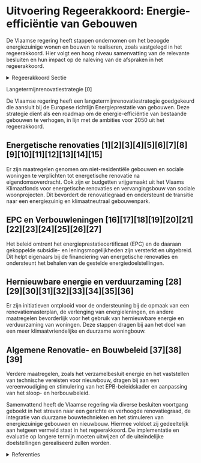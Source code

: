 # Uitvoering Regeerakkoord: Energie-efficiëntie van Gebouwen

De Vlaamse regering heeft stappen ondernomen om het beoogde energiezuinige wonen en bouwen te realiseren, zoals vastgelegd in het regeerakkoord. Hier volgt een hoog niveau samenvatting van de relevante besluiten en hun impact op de naleving van de afspraken in het regeerakkoord.

<details>
        <summary>Regeerakkoord Sectie </summary>
        <p>1.2.1 Woningen De Vlaamse regering zal de lange termijndoel-stelling 2050 voor woningrenovatie van gemid-deld 100 kWh/m2 verfijnen in functie van de gebouwtypologie, op regelmatige basis evalueren en zekerheid garanderen door tussentijdse ijkpunten in te voeren in lijn met het Vlaamse energie- en klimaatplan 2030. Voor nieuwbouw is de performantie van de woningen geregeld via de EPB-regelgeving. We vereenvoudigen het EPB-beleidskader, maken het gebruiksvriendelijker, integreren sneller innova-tieve bouwtechnieken en zorgen dat het zijn sturende werking naar klimaatvriendelijke woningen blijft vervullen. Vanaf 2021 kunnen daarom geen stookolieketels meer geplaatst worden bij nieuwbouw en ingrijpende energeti-sche renovaties en kan een aardgasaansluiting bij nieuwe grote verkavelingen en grote apparte-mentsgebouwen enkel nog voor collectieve verwarming via warmtekrachtkoppeling of in combinatie met een hernieuwbaar energiesys-teem als hoofdverwarming. Daarnaast evalueren we in overleg met de sectoren periodiek of de EPB-eisen nog in overeenstemming zijn met het kostenoptimale niveau. Om de tussentijdse en lange termijndoelstellingen te bereiken, moet echter veel meer ingezet worden op vernieuw-bouw en is een sterk verhoogde renovatiegraad nodig. We treden hiervoor in overleg met de bouw- , financiële en energiesector. Waar nodig geven we aan hen instrumenten om hier een actieve rol in op te nemen. Zo zullen we aan kredietgevers de mogelijkheid geven om in het kader van een kredietaanvraag met onroerende bestemming en/of voor energiebesparende renovaties, het digitale EPC-attest van het betrokken onroerend goed te gebruiken. Nieuwbouw na sloop vervangt oude woningen met slechte energieprestatie en onvoldoende comfort en helpt onze dorps- en stadskernen te verdichten en aantrekkelijker te maken. De Vlaamse regering vraagt aan de federale overheid om het 6% BTW-tarief voor vernieuwbouw na sloop zo snel als mogelijk te hervormen tot een gericht instrument op de gebouwschil in alle Belgische steden en gemeenten. Via vernieuwende ontzorgings- en financieringsi-nitiatieven stimuleren we de verhoging van de renovatiegraad. Ter bevordering van de klantvriendelijkheid en de transparantie worden zoveel mogelijk premies die gericht zijn op energiebespa-ring, kwaliteitsverbetering en aanpassing van de woning in 1 loket gebundeld met het oog op een overkoepelende woningrenova-tiepremie. Door een energieprestatiecertifi-caat met energetische renovatieaanbeve-lingen (EPC) helpen we de eigenaars bij de duurzame en kwaliteitsvolle renovatie van hun woning. Voor het verkrijgen van een substantiële renovatiepremie (min. € 5.000) of energielening (min. € 7.500) dient men te beschikken over een EPC. We stimuleren de integratie van de dienst-verlening van de energiehuizen in een eengemaakt energie- en woonloket op lokaal niveau om het begeleidings- en financieringsaanbod naar de burger te verbeteren. We blijven kwetsbare gezinnen ontzorgen via energiesnoeiers. Het beleid van renteloze energieleningen zetten we voort. We evalueren de effectiviteit van het nood-koopfonds met het oog op eventuele verlenging van de leningsformule. Wanneer er een aardgasnet in de straat ligt, mag vanaf 2021 een bestaande stookolieketel niet meer vervangen worden. De eigenaars worden over alle mogelijke alternatieven geïnformeerd. Om het energieverbruik en de energiefactuur van nieuwe eigenaars te beheersen en tegelijk onze klimaatdoelstelling te realiseren, stimuleren we o.m. door een versoepeling van de voorwaarden voor een energielening dat niet energiezuinige woningen vanaf 2021 uiterlijk vijf jaar na een notariële overdracht in volle eigendom grondig energetisch gerenoveerd worden om een maxi-male EPC-score per gebouwtypologie te bereiken. Huurders hebben ook recht op comfortabele energiezuinige woningen. Huurwoningen dienen daarom te voldoen aan een steeds verbeterende maximale EPC-score die we afstemmen op de ijkpunten en lange termijndoelstelling 2050. We werken samen met de bouwsector een actie-plan uit om het aanbod van vakmensen te verze-keren zodat de kwaliteitsvolle uitvoering van ambitieuze renovatiedoelstellingen kan worden gegarandeerd. </p>
        </details> 

Langetermijnrenovatiestrategie \[0\]

De Vlaamse regering heeft een langetermijnrenovatiestrategie goedgekeurd die aansluit bij de Europese richtlijn Energieprestatie van gebouwen. Deze strategie dient als een roadmap om de energie-efficiëntie van bestaande gebouwen te verhogen, in lijn met de ambities voor 2050 uit het regeerakkoord.

## Energetische renovaties \[1\]\[2\]\[3\]\[4\]\[5\]\[6\]\[7\]\[8\]\[9\]\[10\]\[11\]\[12\]\[13\]\[14\]\[15\]

Er zijn maatregelen genomen om niet-residentiële gebouwen en sociale woningen te verplichten tot energetische renovatie na eigendomsoverdracht. Ook zijn er budgetten vrijgemaakt uit het Vlaams Klimaatfonds voor energetische renovaties en vervangingsbouw van sociale woonprojecten. Dit bevordert de renovatiegraad en ondersteunt de transitie naar een energiezuinig en klimaatneutraal gebouwenpark.

## EPC en Verbouwleningen \[16\]\[17\]\[18\]\[19\]\[20\]\[21\]\[22\]\[23\]\[24\]\[25\]\[26\]\[27\]

Het beleid omtrent het energieprestatiecertificaat (EPC) en de daaraan gekoppelde subsidie- en leningsmogelijkheden zijn versterkt en uitgebreid. Dit helpt eigenaars bij de financiering van energetische renovaties en ondersteunt het behalen van de gestelde energiedoelstellingen.

## Hernieuwbare energie en verduurzaming \[28\]\[29\]\[30\]\[31\]\[32\]\[33\]\[34\]\[35\]\[36\]

Er zijn initiatieven ontplooid voor de ondersteuning bij de opmaak van een renovatiemasterplan, de verlenging van energieleningen, en andere maatregelen bevorderlijk voor het gebruik van hernieuwbare energie en verduurzaming van woningen. Deze stappen dragen bij aan het doel van een meer klimaatvriendelijke en duurzame woningbouw.

## Algemene Renovatie- en Bouwbeleid \[37\]\[38\]\[39\]

Verdere maatregelen, zoals het verzamelbesluit energie en het vaststellen van technische vereisten voor nieuwbouw, dragen bij aan een vereenvoudiging en stimulering van het EPB-beleidskader en aanpassing van het sloop- en herbouwbeleid.

Samenvattend heeft de Vlaamse regering via diverse besluiten voortgang geboekt in het streven naar een gerichte en verhoogde renovatiegraad, de integratie van duurzame bouwtechnieken en het stimuleren van energiezuinige gebouwen en nieuwbouw. Hiermee voldoet zij gedeeltelijk aan hetgeen vermeld staat in het regeerakkoord. De implementatie en evaluatie op langere termijn moeten uitwijzen of de uiteindelijke doelstellingen gerealiseerd zullen worden.

<details>
        <summary> Referenties</summary>
        **[\[0\]](http://themis.vlaanderen.be/id/resource/37e7fd00-4929-11ec-94bb-99a9d1e168fe)** : **(2020-05-29)** Vlaamse langetermijnrenovatiestrategie gebouwen 2050   De Europese richtlijn Energieprestatie van gebouwen legt sterk de nadruk op de renovatie van het bestaande gebouwenpark. De richtlijn verplicht d... 

**[\[1\]](http://themis.vlaanderen.be/id/nieuwsbrief-info/609241BE364ED90008000001)** : **(2021-05-07)** Renovatieverplichting voor niet-residentiële gebouwen Ontwerpbesluit van de Vlaamse Regering tot wijziging van het Energiebesluit van 19 november 2010, wat betreft de invoering van een renovatieverpli... 

**[\[2\]](http://themis.vlaanderen.be/id/nieuwsbrief-info/60E41B4A364ED900080006D7)** : **(2021-07-09)** Renovatieverplichting voor niet-residentiële gebouwen Ontwerpbesluit van de Vlaamse Regering tot wijziging van het Energiebesluit van 19 november 2010, wat betreft de invoering van een renovatieverpli... 

**[\[3\]](http://themis.vlaanderen.be/id/resource/55fd5cf0-4928-11ec-94bb-99a9d1e168fe)** : **(2020-07-10)** Wijzigingsbesluit energieprestatie sociale huisvesting Voorontwerp van besluit van de Vlaamse Regering tot vaststelling van de wijziging van de bouwtechnische en conceptuele richtlijnen voor de realis... 

**[\[4\]](http://themis.vlaanderen.be/id/nieuwsbrief-info/62C400A18E6C4430A88977F0)** : **(2022-07-08)** Cofinanciering Vlaams Klimaatfonds: energetische renovaties en vervangingsbouw van sociale huurwoningen   De Vlaamse Regering zet in op de energetische renovatie van sociale huurwoningen met het oog o... 

**[\[5\]](http://themis.vlaanderen.be/id/nieuwsbericht/65707C91E2E2C9E5814BED8B)** : **(2023-12-08)** Cofinanciering Vlaams Klimaatfonds (VKF): energetische renovaties en vervangingsbouw van sociale huurwoningen   De Vlaamse Regering zet in op de energetische renovatie van sociale huurwoningen om de V... 

**[\[6\]](http://themis.vlaanderen.be/id/nieuwsbrief-info/60ED82E4364ED90008001492)** : **(2021-07-16)** Bijsturing intern Klimaatplan Vlaamse Overheid   De Vlaamse Regering keurt de bijsturing van het intern Klimaatplan van de Vlaamse overheid goed. Daarbij horen tegen eind 2030 de doelstelling van een ... 

**[\[7\]](http://themis.vlaanderen.be/id/resource/322559a0-492c-11ec-94bb-99a9d1e168fe)** : **(2019-10-25)** Wijziging energiebesluit: ZEV-premie, energieleningen, sloop en heropbouw en onrendabele top Voorontwerp van besluit van de Vlaamse Regering tot wijziging van het Energiebesluit van 19 november 2010, ... 

**[\[8\]](http://themis.vlaanderen.be/id/nieuwsbrief-info/636A5F2434B8770AF8FDE212)** : **(2022-11-10)** Plan Vlaamse Veerkracht: Besteding middelen Vlaams Klimaatfonds voor energetische renovatie gebouwen publieke sector Aanpak besteding middelen Vlaams Klimaatfonds (VKF) voor de maatregel energetische ... 

**[\[9\]](http://themis.vlaanderen.be/id/nieuwsbrief-info/6092A2A8364ED9000800001F)** : **(2021-05-07)** Vermindering onroerende voorheffing Voorontwerp van decreet tot wijziging van de Vlaamse Codex Fiscaliteit van 13 december 2013, wat betreft de vermindering van de onroerende voorheffing voor nieuwbou... 

**[\[10\]](http://themis.vlaanderen.be/id/resource/d40d7e20-8a7a-11ec-b92e-970acd8c80b9)** : **(2020-10-30)** Verzamelbesluit energie: wijzigingen energiebesluit Voorontwerp van besluit van de Vlaamse Regering houdende wijziging van het Energiebesluit van 19 november 2010  De Vlaamse Regering wijzigt principi... 

**[\[11\]](http://themis.vlaanderen.be/id/nieuwsbrief-info/60DC2EED364ED90008000378)** : **(2021-07-02)** Besteding middelen Vlaams Klimaatfonds (VKF) voor verderzetting onderbouwde aanpak energiebesparing gebouwenpark in de sector Welzijn, Volksgezondheid en Gezin   De Vlaamse Regering neemt kennis van d... 

**[\[12\]](http://themis.vlaanderen.be/id/nieuwsbericht/648967C42D77B42474D4CF4A)** : **(2023-06-16)** Verzamelbesluit energie (VZB IX) Ontwerpbesluit van de Vlaamse Regering tot wijziging van het besluit van de Vlaamse Regering van 8 december 2006 betreffende het onderhoud en het nazicht van centrale ... 

**[\[13\]](http://themis.vlaanderen.be/id/nieuwsbericht/64AE52A40592342F299DB9AB)** : **(2023-07-14)** Hervorming subsidiestelsel energetische renovatie van sociale huurwoningen Voorontwerp van besluit van de Vlaamse Regering tot wijziging van het Besluit Vlaamse Codex Wonen van 2021, wat betreft de su... 

**[\[14\]](http://themis.vlaanderen.be/id/nieuwsbrief-info/62864FA8479218B0ED55BDCF)** : **(2022-05-20)** Invoeren Vlaams regelgevend kader voor flexibiliteit op het laag- en middenspanningsdistributienet en het invoeren van een kader voor ondersteunende diensten en flexibiliteit voor de distributienetbeh... 

**[\[15\]](http://themis.vlaanderen.be/id/nieuwsbrief-info/620D1D01D5F0FAFA87AFB020)** : **(2022-02-18)** Wijziging Energiedecreet: maatregelen versnelde energietransitie gebouwen naar meer emissie- en milieuvriendelijke verwarmingstechnieken Ontwerpdecreet tot wijziging van het Energiedecreet van 8 mei 2... 

**[\[16\]](http://themis.vlaanderen.be/id/nieuwsbrief-info/61AF5999364ED90009000637)** : **(2021-12-10)** Verzamelbesluit energie: wijziging Ontwerpbesluit van de Vlaamse Regering tot wijziging van het Energiebesluit van 19 november 2010, wat betreft de EPB, de uitbreiding van de energieprestatieregelgevi... 

**[\[17\]](http://themis.vlaanderen.be/id/resource/bc4cf690-4929-11ec-94bb-99a9d1e168fe)** : **(2020-04-30)** Wijzigingsbesluit energieprestatie sociale huisvesting Voorontwerp van besluit van de Vlaamse Regering tot vaststelling van de wijziging van de bouwtechnische en conceptuele richtlijnen voor de realis... 

**[\[18\]](http://themis.vlaanderen.be/id/nieuwsbrief-info/60A50B60364ED90008000389)** : **(2021-05-21)** Steun energetische renovatieprojecten noodkoopwoningen en energielening Voorontwerp van besluit van de Vlaamse Regering tot wijziging van het Energiebesluit van 19 november 2010, wat betreft de steun ... 

**[\[19\]](http://themis.vlaanderen.be/id/nieuwsbrief-info/60ED91B0364ED900080014B4)** : **(2021-07-16)** Steun energetische renovatieprojecten noodkoopwoningen en energielening Ontwerpbesluit van de Vlaamse Regering tot wijziging van het Energiebesluit van 19 november 2010, wat betreft de steun voor ener... 

**[\[20\]](http://themis.vlaanderen.be/id/nieuwsbrief-info/62C43EA08E6C4430A889783B)** : **(2022-07-08)** MijnVerbouwLening: wijziging Energiebesluit en besluit Vlaamse Codex Wonen 2021 Ontwerpbesluit van de Vlaamse Regering tot wijziging van het Energiebesluit van 19 november 2010 en het Besluit Vlaamse ... 

**[\[21\]](http://themis.vlaanderen.be/id/nieuwsbrief-info/6284EA2D479218B0ED55BC0E)** : **(2022-05-18)** MijnVerbouwLening: wijziging Energiebesluit en besluit Vlaamse Codex Wonen 2021 Voorontwerp van besluit van de Vlaamse Regering tot wijziging van het Energiebesluit van 19 november 2010 en het Besluit... 

**[\[22\]](http://themis.vlaanderen.be/id/resource/41e79480-492b-11ec-94bb-99a9d1e168fe)** : **(2019-12-20)** Wijziging energiebesluit: ZEV-premie, energieleningen, sloop en heropbouw en berekening onrendabele top Voorontwerp van besluit van de Vlaamse Regering tot wijziging van het Energiebesluit van 19 nove... 

**[\[23\]](http://themis.vlaanderen.be/id/nieuwsbericht/65264D837FDB1A5D078286AF)** : **(2023-10-13)** Online platform voor faciliteren tegemoetkomingen ter bevordering van rationeel energiegebruik en -beheer en gebruik hernieuwbare energiebronnen Voorontwerp van besluit van de Vlaamse Regering tot wij... 

**[\[24\]](http://themis.vlaanderen.be/id/nieuwsbrief-info/63862A8F86124BBA17062B70)** : **(2022-12-02)** Verzamelbesluit energie Ontwerpbesluit van de Vlaamse Regering tot wijziging van het besluit van de Vlaamse Regering van 8 december 2006 betreffende het onderhoud en het nazicht van centrale stooktoes... 

**[\[25\]](http://themis.vlaanderen.be/id/nieuwsbrief-info/63A1864FDBF1CAE811022238)** : **(2022-12-23)** Wijziging Besluit Vlaamse Codex Wonen: tegemoetkomingen voor verbeteren en renovatie woningen Ontwerpbesluit van de Vlaamse Regering tot wijziging van het Besluit Vlaamse Codex Wonen van 2021, wat bet... 

**[\[26\]](http://themis.vlaanderen.be/id/nieuwsbrief-info/633D44BAEB2A31D34EEC6022)** : **(2022-10-07)** Wijziging Besluit Vlaamse Codex Wonen: tegemoetkomingen voor verbeteren en renovatie woningen Voorontwerp van besluit van de Vlaamse Regering tot wijziging van het Besluit Vlaamse Codex Wonen van 2021... 

**[\[27\]](http://themis.vlaanderen.be/id/nieuwsbrief-info/60E564F3364ED900080008CB)** : **(2021-07-09)** Plan Vlaamse Veerkracht: uniek loket en financiering energieluik woningrenovatiepremie Woningrenovatie A. Voorontwerp van besluit van de Vlaamse Regering tot oprichting van een uniek loket voor de aan... 

**[\[28\]](http://themis.vlaanderen.be/id/nieuwsbrief-info/616FC756364ED90008000205)** : **(2021-10-22)** Verzamelbesluit energie: wijziging Voorontwerp van besluit van de Vlaamse Regering tot wijziging van het Energiebesluit van 19 november 2010, wat betreft de EPB, de uitbreiding van de energieprestatie... 

**[\[29\]](http://themis.vlaanderen.be/id/nieuwsbrief-info/62C3FB408E6C4430A88977CC)** : **(2022-07-08)** Overheidsopdracht 'De ondersteuning van de Vereniging van Mede-Eigenaars van appartementsgebouwen bij de opmaak van een renovatiemasterplan' Bestek nr. 2022/VEKA/EE/BELEID/Renovatiemasterplan  Om  teg... 

**[\[30\]](http://themis.vlaanderen.be/id/nieuwsbericht/655F1D4FE2E2C9E5814BD271)** : **(2023-11-23)** Aanpak besteding middelen voor verderzetting onderbouwde aanpak energiebesparing gebouwenpark sector Welzijn, Volksgezondheid en Gezin   De Vlaamse Regering neemt kennis van de verderzetting van de on... 

**[\[31\]](http://themis.vlaanderen.be/id/resource/b7c9c2f0-492a-11ec-94bb-99a9d1e168fe)** : **(2020-02-14)** Oproep energetische renovatie noodkoopwoningen Ontwerpbesluit van de Vlaamse Regering tot organisatie van een oproep om voorstellen in te dienen voor de toekenning van steun voor energetische renovati... 

**[\[32\]](http://themis.vlaanderen.be/id/nieuwsbrief-info/6177CA0D364ED90008000603)** : **(2021-10-29)** Wijziging Energiedecreet: maatregelen versnelde energietransitie gebouwen naar meer emissie- en milieuvriendelijke verwarmingstechnieken Voorontwerp van decreet tot wijziging van het Energiedecreet va... 

**[\[33\]](http://themis.vlaanderen.be/id/nieuwsbrief-info/61AF5B74364ED9000900063A)** : **(2021-12-10)** Wijziging Energiedecreet: maatregelen versnelde energietransitie gebouwen naar meer emissie- en milieuvriendelijke verwarmingstechnieken Voorontwerp van decreet tot wijziging van het Energiedecreet va... 

**[\[34\]](http://themis.vlaanderen.be/id/nieuwsbrief-info/60EE94E9364ED900080014D7)** : **(2021-07-16)** Plan Vlaamse Veerkracht: Vlaamse Energiebedrijf (VEB) energie-efficiëntie Vlaamse overheid Vlaamse Energiebedrijf (VEB) energie-efficiëntie Vlaamse Overheid  In het kader van de vierde pijler van het ... 

**[\[35\]](http://themis.vlaanderen.be/id/resource/a9d551f0-4925-11ec-94bb-99a9d1e168fe)** : **(2020-12-18)** Wijziging energiebesluit: uitvoering bepalingen gewijzigde Energiedecreet Ontwerpbesluit van de Vlaamse Regering houdende wijziging van het Energiebesluit van 19 november 2010  Na adviezen van de VREG... 

**[\[36\]](http://themis.vlaanderen.be/id/nieuwsbrief-info/634FE0841EA6B745D23CC05B)** : **(2022-10-21)** Verzamelbesluit energie Voorontwerp van besluit van de Vlaamse Regering tot wijziging van het besluit van de Vlaamse Regering van 8 december 2006 betreffende het onderhoud en het nazicht van centrale ... 

**[\[37\]](http://themis.vlaanderen.be/id/nieuwsbrief-info/60ED43AA364ED900080013B6)** : **(2021-07-16)** Verzamelbesluit energie Voorontwerp van besluit van de Vlaamse Regering tot wijziging van het Energiebesluit van 19 november 2010, wat betreft de EPB, de uitbreiding van de energieprestatieregelgeving... 

**[\[38\]](http://themis.vlaanderen.be/id/nieuwsbrief-info/60DC1DC8364ED9000800036D)** : **(2021-07-02)** Vermindering onroerende voorheffing voor nieuwbouw en ingrijpende energetische renovatie en toepassingsvoorwaarden verlaagd tarief voor aankoop van een enige eigen woning Voorontwerp van decreet tot w... 

**[\[39\]](http://themis.vlaanderen.be/id/nieuwsbrief-info/61965327364ED900080001BA)** : **(2021-11-19)** Vermindering onroerende voorheffing voor nieuwbouw en toepassingsvoorwaarden verlaagd tarief voor aankoop van enige eigen woning met verbintenis tot ingrijpende energetische renovatie of tot sloop en ... 
        </details> 

